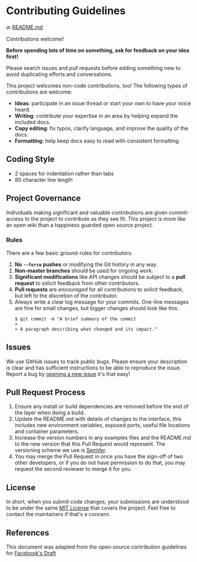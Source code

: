 # Contributing Guidelines

:back: [README.md](./README.md)

Contributions welcome!

**Before spending lots of time on something, ask for feedback on your idea first!**

Please search issues and pull requests before adding something new to avoid duplicating
efforts and conversations.

This project welcomes non-code contributions, too! The following types of contributions
are welcome:

- **Ideas**: participate in an issue thread or start your own to have your voice heard.
- **Writing**: contribute your expertise in an area by helping expand the included docs.
- **Copy editing**: fix typos, clarify language, and improve the quality of the docs.
- **Formatting**: help keep docs easy to read with consistent formatting.

## Coding Style  
* 2 spaces for indentation rather than tabs
* 80 character line length

## Project Governance

Individuals making significant and valuable contributions are given commit-access to the
project to contribute as they see fit. This project is more like an open wiki than a
happiness guarded open source project.

### Rules

There are a few basic ground-rules for contributors:

1. **No `--force` pushes** or modifying the Git history in any way.
2. **Non-master branches** should be used for ongoing work.
3. **Significant modifications** like API changes should be subject to a **pull request**
  to solicit feedback from other contributors.
4. **Pull requests** are *encouraged* for all contributions to solicit feedback, but left to
  the discretion of the contributor.
5. Always write a clear log message for your commits. One-line messages are fine for small changes, but bigger changes should look like this:
    ```
    $ git commit -m "A brief summary of the commit
    > 
    > A paragraph describing what changed and its impact."
    ```

## Issues

We use GitHub issues to track public bugs. Please ensure your description is clear and has sufficient instructions to be able to reproduce the issue.
Report a bug by [opening a new issue](https://github.com/dotiful/web-template/issues/new/choose) it's that easy!

## Pull Request Process

  1. Ensure any install or build dependencies are removed before the end of the layer when doing a 
    build.
  2. Update the README.md with details of changes to the interface, this includes new environment 
    variables, exposed ports, useful file locations and container parameters.
  3. Increase the version numbers in any examples files and the README.md to the new version that this
    Pull Request would represent. The versioning scheme we use is [SemVer](http://semver.org/).
  4. You may merge the Pull Request in once you have the sign-off of two other developers, or if you 
    do not have permission to do that, you may request the second reviewer to merge it for you.

## License
In short, when you submit code changes, your submissions are understood to be under the same [MIT License](http://choosealicense.com/licenses/mit/) that covers the project. Feel free to contact the maintainers if that's a concern.

## References
This document was adapted from the open-source contribution guidelines for [Facebook's Draft](https://github.com/facebook/draft-js/blob/a9316a723f9e918afde44dea68b5f9f39b7d9b00/CONTRIBUTING.md)
